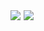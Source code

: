 <!DOCTYPE html>
<html>
    <div id="top"></div>
    <a href="https://github.com/createmeal/createmeal/graphs/contributors"
        ><img
            src="https://img.shields.io/badge/CONTRIBUTORS-2-brightgreen" /></a
    ><a
        style="margin-left: 5px"
        href="https://github.com/createmeal/createmeal/graphs/contributors"
        ><img src="https://img.shields.io/badge/LICENSE-MIT-green"
    /></a>
</html>
